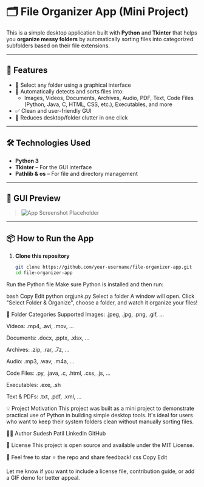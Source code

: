 # 🗂️ File Organizer App (Mini Project)

This is a simple desktop application built with **Python** and **Tkinter** that helps you **organize messy folders** by automatically sorting files into categorized subfolders based on their file extensions.

---

## 🚀 Features

- 📁 Select any folder using a graphical interface
- 🧠 Automatically detects and sorts files into:
  - Images, Videos, Documents, Archives, Audio, PDF, Text, Code Files (Python, Java, C, HTML, CSS, etc.), Executables, and more
- ✅ Clean and user-friendly GUI
- 🧹 Reduces desktop/folder clutter in one click

---

## 🛠️ Technologies Used

- **Python 3**
- **Tkinter** – For the GUI interface
- **Pathlib & os** – For file and directory management

---

## 📸 GUI Preview

> ![App Screenshot Placeholder](https://via.placeholder.com/400x200.png?text=File+Organizer+App)

---

## 📦 How to Run the App

1. **Clone this repository**  
   ```bash
   git clone https://github.com/your-username/file-organizer-app.git
   cd file-organizer-app
Run the Python file
Make sure Python is installed and then run:

bash
Copy
Edit
python orgjunk.py
Select a folder
A window will open. Click "Select Folder & Organize", choose a folder, and watch it organize your files!

📁 Folder Categories Supported
Images: .jpeg, .jpg, .png, .gif, ...

Videos: .mp4, .avi, .mov, ...

Documents: .docx, .pptx, .xlsx, ...

Archives: .zip, .rar, .7z, ...

Audio: .mp3, .wav, .m4a, ...

Code Files: .py, .java, .c, .html, .css, .js, ...

Executables: .exe, .sh

Text & PDFs: .txt, .pdf, .xml, ...

💡 Project Motivation
This project was built as a mini project to demonstrate practical use of Python in building simple desktop tools. It's ideal for users who want to keep their system folders clean without manually sorting files.

🧑‍💻 Author
Sudesh Patil
LinkedIn
GitHub

📜 License
This project is open source and available under the MIT License.

💬 Feel free to star ⭐ the repo and share feedback!
css
Copy
Edit

Let me know if you want to include a license file, contribution guide, or add a GIF demo for better appeal.
